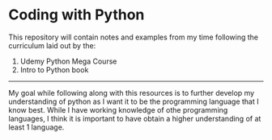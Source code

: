 # Coding with Python
This repository will contain notes and examples from my time following the curriculum laid out by the:
1. Udemy Python Mega Course
2. Intro to Python book
---
My goal while following along with this resources is to further develop my understanding of python as I want it to be the programming language that I know best. While I have working knowledge
of othe programming languages, I think it is important to have obtain a higher understanding of at least 1 language.
